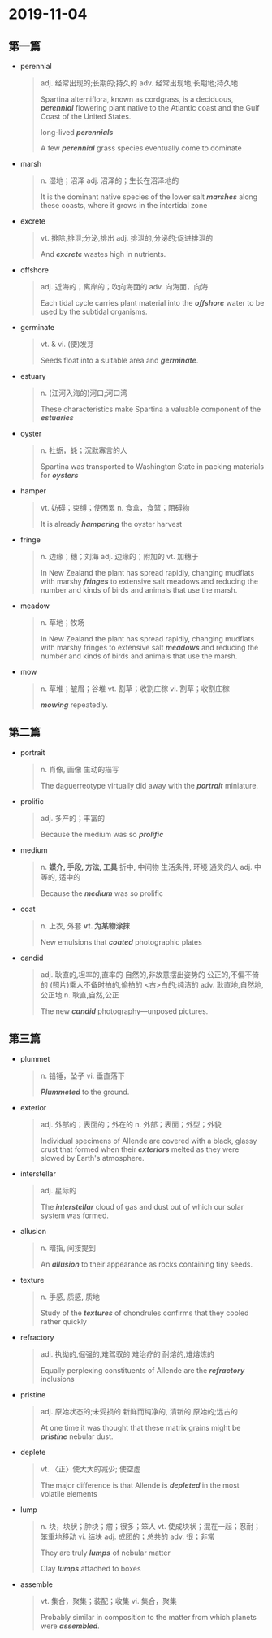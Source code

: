 # 2019-11-04

## 第一篇

* perennial

  > adj. 经常出现的;长期的;持久的
  > adv. 经常出现地;长期地;持久地
  >
  > Spartina alterniflora, known as cordgrass, is a deciduous, ***perennial*** flowering plant native to the Atlantic coast and the Gulf Coast of the United States.
  >
  > long-lived ***perennials***
  >
  > A few ***perennial*** grass species eventually come to dominate

* marsh

  > n. 湿地；沼泽
  > adj. 沼泽的；生长在沼泽地的
  >
  > It is the dominant native species of the lower salt ***marshes*** along these coasts, where it grows in the intertidal zone 

* excrete

  > vt. 排除,排泄;分泌,排出
  > adj. 排泄的,分泌的;促进排泄的
  >
  > And ***excrete*** wastes high in nutrients. 

* offshore

  > adj. 近海的；离岸的；吹向海面的
  > adv. 向海面，向海
  >
  > Each tidal cycle carries plant material into the ***offshore*** water to be used by the subtidal organisms.

* germinate

  > vt. & vi. (使)发芽
  >
  > Seeds float into a suitable area and ***germinate***.

* estuary

  > n. (江河入海的)河口;河口湾
  >
  > These characteristics make Spartina a valuable component of the ***estuaries***

* oyster

  > n. 牡蛎，蚝；沉默寡言的人
  >
  > Spartina was transported to Washington State in packing materials for ***oysters***

* hamper

  > vt. 妨碍；束缚；使困累
  > n. 食盒，食篮；阻碍物
  >
  > It is already ***hampering*** the oyster harvest

* fringe

  > n. 边缘；穗；刘海
  > adj. 边缘的；附加的
  > vt. 加穗于
  >
  > In New Zealand the plant has spread rapidly, changing mudflats with marshy ***fringes*** to extensive salt meadows and reducing the number and kinds of birds and animals that use the marsh.

* meadow

  > n. 草地；牧场
  >
  > In New Zealand the plant has spread rapidly, changing mudflats with marshy fringes to extensive salt ***meadows*** and reducing the number and kinds of birds and animals that use the marsh.

* mow

  > n. 草堆；皱眉；谷堆
  > vt. 割草；收割庄稼
  > vi. 割草；收割庄稼
  >
  > ***mowing*** repeatedly.

## 第二篇

* portrait 

  > n. 肖像, 画像
  > 生动的描写
  >
  > The daguerreotype virtually did away with the ***portrait*** miniature.

* prolific

  > adj. 多产的；丰富的
  >
  > Because the medium was so ***prolific***

* medium

  > n. **媒介, 手段, 方法, 工具**
  > 折中, 中间物
  > 生活条件, 环境
  > 通灵的人
  > adj. 中等的, 适中的
  >
  > Because the ***medium*** was so prolific

* coat

  > n. 上衣, 外套
  > **vt. 为某物涂抹**
  >
  > New emulsions that ***coated*** photographic plates

* candid

  > adj. 耿直的,坦率的,直率的
  > 自然的,非故意摆出姿势的
  > 公正的,不偏不倚的
  > (照片)乘人不备时拍的,偷拍的
  > <古>白的;纯洁的
  > adv. 耿直地,自然地,公正地
  > n. 耿直,自然,公正
  >
  > The new ***candid*** photography—unposed pictures.

## 第三篇

* plummet

  > n. 铅锤，坠子
  > vi. 垂直落下
  >
  > ***Plummeted*** to the ground.

* exterior

  > adj. 外部的；表面的；外在的
  > n. 外部；表面；外型；外貌
  >
  > Individual specimens of Allende are covered with a black, glassy crust that formed when their ***exteriors*** melted as they were slowed by Earth's atmosphere.

* interstellar 

  > adj. 星际的
  >
  > The ***interstellar*** cloud of gas and dust out of which our solar system was formed.

* allusion 

  > n. 暗指, 间接提到
  >
  > An ***allusion*** to their appearance as rocks containing tiny seeds.

* texture

  > n. 手感, 质感, 质地
  >
  > Study of the ***textures*** of chondrules confirms that they cooled rather quickly

* refractory 

  > adj. 执拗的,倔强的,难驾驭的
  > 难治疗的
  > 耐熔的,难熔炼的
  >
  > Equally perplexing constituents of Allende are the ***refractory*** inclusions

* pristine 

  > adj. 原始状态的;未受损的
  > 新鲜而纯净的, 清新的
  > 原始的;远古的
  >
  > At one time it was thought that these matrix grains might be ***pristine*** nebular dust.

* deplete

  > vt. 〈正〉使大大的减少; 使空虚
  >
  > The major difference is that Allende is ***depleted*** in the most volatile elements

* lump

  > n. 块，块状；肿块；瘤；很多；笨人
  > vt. 使成块状；混在一起；忍耐；笨重地移动
  > vi. 结块
  > adj. 成团的；总共的
  > adv. 很；非常
  >
  > They are truly ***lumps*** of nebular matter
  >
  > Clay ***lumps*** attached to boxes

* assemble

  > vt. 集合，聚集；装配；收集
  > vi. 集合，聚集
  >
  > Probably similar in composition to the matter from which planets were ***assembled***.



 